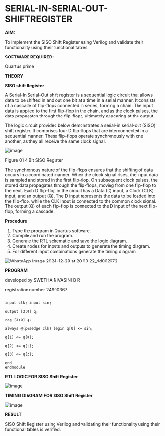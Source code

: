 # SERIAL-IN-SERIAL-OUT-SHIFTREGISTER

**AIM:**

To implement the  SISO Shift Register using Verilog and validate their functionality using their functional tables

**SOFTWARE REQUIRED:**

Quartus prime

**THEORY**

**SISO shift Register**

A Serial-In Serial-Out shift register is a sequential logic circuit that allows data to be shifted in and out one bit at a time in a serial manner. It consists of a cascade of flip-flops connected in series, forming a chain. The input data is applied to the first flip-flop in the chain, and as the clock pulses, the data propagates through the flip-flops, ultimately appearing at the output.

The logic circuit provided below demonstrates a serial-in serial-out (SISO) shift register. It comprises four D flip-flops that are interconnected in a sequential manner. These flip-flops operate synchronously with one another, as they all receive the same clock signal.

![image](https://github.com/naavaneetha/SERIAL-IN-SERIAL-OUT-SHIFTREGISTER/assets/154305477/e81c4072-37f9-46c6-8145-566764b74c3a)

Figure 01 4 Bit SISO Register

The synchronous nature of the flip-flops ensures that the shifting of data occurs in a coordinated manner. When the clock signal rises, the input data is sampled and stored in the first flip-flop. On subsequent clock pulses, the stored data propagates through the flip-flops, moving from one flip-flop to the next.
Each D flip-flop in the circuit has a Data (D) input, a Clock (CLK) input, and an output (Q). The D input represents the data to be loaded into the flip-flop, while the CLK input is connected to the common clock signal. The output (Q) of each flip-flop is connected to the D input of the next flip-flop, forming a cascade.

**Procedure**

1. Type the program in Quartus software.
2.	Compile and run the program.
3.	Generate the RTL schematic and save the logic diagram.
4.	Create nodes for inputs and outputs to generate the timing diagram.
5.	For different input combinations generate the timing diagram

	

![WhatsApp Image 2024-12-28 at 20 03 22_4d062672](https://github.com/user-attachments/assets/c16f93c2-2b7f-4a33-b12e-d729e2e9a99a)








**PROGRAM**


developed by SWETHA NIVASINI B R


registration number 24900367


    
```module EXP10(clk, sin, q); 

input clk; input sin; 

output [3:0] q; 

reg [3:0] q; 

always @(posedge clk) begin q[0] <= sin; 

q[1] <= q[0]; 

q[2] <= q[1]; 

q[3] <= q[2]; 

end 
endmodule
```

**RTL LOGIC FOR SISO Shift Register**


![image](https://github.com/user-attachments/assets/699ef981-72c9-4af1-ab91-927a723b9a30)



**TIMING DIAGRAM FOR SISO Shift Register**

![image](https://github.com/user-attachments/assets/6a3dcf93-a0e4-4697-9b39-08f61ecd938c)




**RESULT**


SISO Shift Register using Verilog and validating their functionality using their functional tables is verified.
